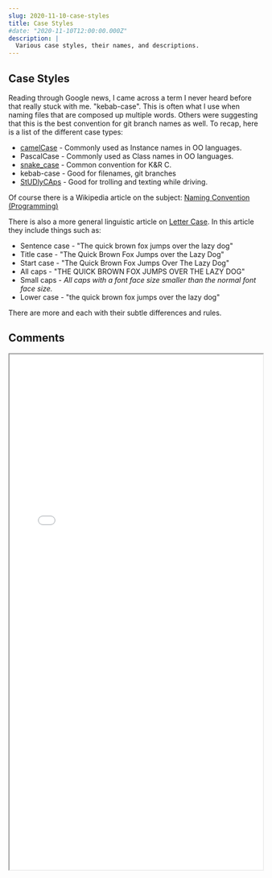 ```yaml
---
slug: 2020-11-10-case-styles
title: Case Styles
#date: "2020-11-10T12:00:00.000Z"
description: |
  Various case styles, their names, and descriptions.
---
```


## Case Styles

Reading through Google news, I came across a term I never heard before that really stuck with me. "kebab-case". This is often what I use when naming files that are composed up multiple words. Others were suggesting that this is the best convention for git branch names as well. To recap, here is a list of the different case types:

<!--truncate-->

- [camelCase](https://en.wikipedia.org/wiki/Camel_case) - Commonly used as Instance names in OO languages.
- PascalCase - Commonly used as Class names in OO languages.
- [snake_case](https://en.wikipedia.org/wiki/Snake_case) - Common convention for K&R C.
- kebab-case - Good for filenames, git branches
- [StUDlyCAps](https://en.wikipedia.org/wiki/Studly_caps) - Good for trolling and texting while driving.

Of course there is a Wikipedia article on the subject: [Naming Convention (Programming)](<https://en.wikipedia.org/wiki/Naming_convention_(programming)>)

There is also a more general linguistic article on [Letter Case](https://en.wikipedia.org/wiki/Letter_case). In this article they include things such as:

- Sentence case - "The quick brown fox jumps over the lazy dog"
- Title case - "The Quick Brown Fox Jumps over the Lazy Dog"
- Start case - "The Quick Brown Fox Jumps Over The Lazy Dog"
- All caps - "THE QUICK BROWN FOX JUMPS OVER THE LAZY DOG"
- Small caps - _All caps with a font face size smaller than the normal font face size._
- Lower case - "the quick brown fox jumps over the lazy dog"

There are more and each with their subtle differences and rules.

## Comments

<iframe src="/comment-iframe.html" height="1024" width="100%" onLoad=""></iframe>
